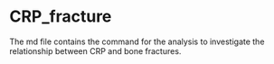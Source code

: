 # CRP_fracture
The md file contains the command for the analysis to investigate the relationship between CRP and bone fractures.
